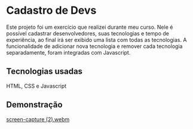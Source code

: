 # Cadastro de Devs
Este projeto foi um exercício que realizei durante meu curso. Nele é possível cadastrar desenvolvedores, suas tecnologias e tempo de experiência, ao final irá ser exibido uma lista com todas as tecnologias. A funcionalidade de adicionar nova tecnologia e remover cada tecnologia separadamente, foram integradas com Javascript.

## Tecnologias usadas 
HTML, CSS e Javascript

## Demonstração 
[screen-capture (2).webm](https://github.com/annaelyoliveira/Projeto-Cadastro-de-Devs/assets/137449419/2b2e70bf-48f5-4ebc-bb54-668d88284ff0)
